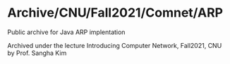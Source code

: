 # Archive/CNU/Fall2021/Comnet/ARP

Public archive for Java ARP implentation

Archived under the lecture Introducing Computer Network, Fall2021, CNU by Prof. Sangha Kim
